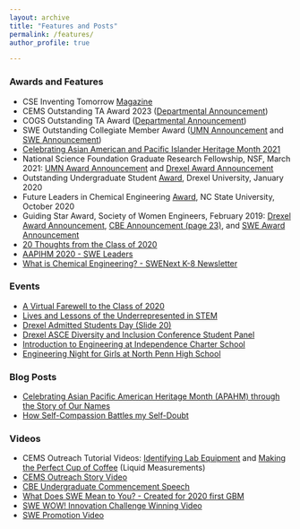 ```yaml
---
layout: archive
title: "Features and Posts"
permalink: /features/
author_profile: true

---
```


### Awards and Features
* CSE Inventing Tomorrow [Magazine](https://cse.umn.edu/college/sustainable-materials)
* CEMS Outstanding TA Award 2023 ([Departmental Announcement](https://cse.umn.edu/cems/news/cems-graduate-students-honored-outstanding-teaching-assistant-ta-awards-1))
* COGS Outstanding TA Award ([Departmental Announcement](https://cse.umn.edu/cems/news/kristine-loh-receives-spring-2023-council-graduate-students-outstanding-teaching))
* SWE Outstanding Collegiate Member Award ([UMN Announcement](https://cse.umn.edu/cems/news/cems-graduate-student-kristine-loh-wins-swe-outstanding-collegiate-member-award) and [SWE Announcement](https://alltogether.swe.org/2021/09/swe-announces-the-recipients-of-its-annual-awards-program/))
* [Celebrating Asian American and Pacific Islander Heritage Month 2021](https://alltogether.swe.org/2021/04/asian-american-and-pacific-islanders/)
* National Science Foundation Graduate Research Fellowship, NSF, March 2021: [UMN Award Announcement](https://www.cems.umn.edu/news/cems-students-and-alumni-receive-nsf-graduate-re-1) and [Drexel Award Announcement](https://drexel.edu/pennoni/urep/News/2021/April/2021%20NSF%20GRFP%20Honorees/)
* Outstanding Undergraduate Student [Award](https://drexel.edu/engineering/news-events/news/archive/2020/January/college-award-recipients-announced/), Drexel University,  January 2020 
* Future Leaders in Chemical Engineering [Award](https://www.cbe.ncsu.edu/research/future-leaders-in-chemical-engineering/meet-the-awardees/), NC State University, October 2020 
* Guiding Star Award, Society of Women Engineers, February 2019: [Drexel Award Announcement](https://drexel.edu/engineering/news-events/news/archive/2019/January/loh-swe/), [CBE Announcement (page 23)](https://issuu.com/drexelengineering/docs/02278-19-drexel.coe.2019.cbe.annual.deans.report-v), and [SWE Award Announcement](https://alltogether.swe.org/2018/07/swe-announces-we-local-awards-for-fy19/)
* [20 Thoughts from the Class of 2020](https://drexel.edu/now/archive/2020/June/20-Thoughts-From-the-Drexel-University-Class-of-2020/)<br/>
* [AAPIHM 2020 - SWE Leaders](https://alltogether.swe.org/2020/05/asian-pacific-american-heritage-month-highlighting-asian-american-engineers-pt-2/)
* [What is Chemical Engineering? - SWENext K-8 Newsletter](https://swe.org/wp-content/uploads/2020/01/SWENext-Newsletter-K-8-Oct-2019.pdf)<br/>

### Events
* [A Virtual Farewell to the Class of 2020](https://drexel.edu/engineering/news-events/news/archive/2020/June/a-virtual-farewell-to-the-class-of-2020/)
* [Lives and Lessons of the Underrepresented in STEM](https://drexel.edu/engineering/news-events/news/archive/2018/November/swe-forum-addresses-challenges-of-underrepresented/)
* [Drexel Admitted Students Day (Slide 20)](https://drexel.edu/~/media/Files/undergrad/moment/college-presentations/Engineering%20-%20ASD%20Presentation.ashx?la=en)
* [Drexel ASCE Diversity and Inclusion Conference Student Panel](https://drexel.edu/engineering/news-events/news/archive/2019/May/asce-hosts-conference-on-diversity-and-inclusion/)
* [Introduction to Engineering at Independence Charter School](https://www.thetriangle.org/news/society-woman-engineers-promotes-stem-education/)
* [Engineering Night for Girls at North Penn High School](https://www.pressreader.com/usa/the-reporter-lansdale-pa/20170210/281483571128287)

### Blog Posts
* [Celebrating Asian Pacific American Heritage Month (APAHM) through the Story of Our Names](https://alltogether.swe.org/2023/05/celebrating-asian-pacific-american-heritage-month-apahm-through-the-story-of-our-names/)
* [How Self-Compassion Battles my Self-Doubt](https://swedrexelwellness.health.blog/2020/01/05/how-self-compassion-battles-my-self-doubt/)

### Videos
* CEMS Outreach Tutorial Videos: [Identifying Lab Equipment](https://www.youtube.com/watch?v=YgpZVd-FSOc) and [Making the Perfect Cup of Coffee](https://www.youtube.com/watch?v=IlX2G2jNcFw) (Liquid Measurements)
* [CEMS Outreach Story Video](https://youtu.be/Xb5C0wtA7As)
* [CBE Undergraduate Commencement Speech](https://youtu.be/lL7TVMViHL8?t=800)<br/>
* [What Does SWE Mean to You? - Created for 2020 first GBM](https://www.youtube.com/watch?v=QuKjWY_E-aU)
* [SWE WOW! Innovation Challenge Winning Video](https://www.youtube.com/watch?v=DK7Y79tMSaY)
* [SWE Promotion Video](https://vimeo.com/188704663/7d181c9027?fbclid=IwAR2I2wN4UnLOom5PSHXNCaDmQnkkM7dh2C_wN2mjDszmlNMRgyVdbOPTknM)
